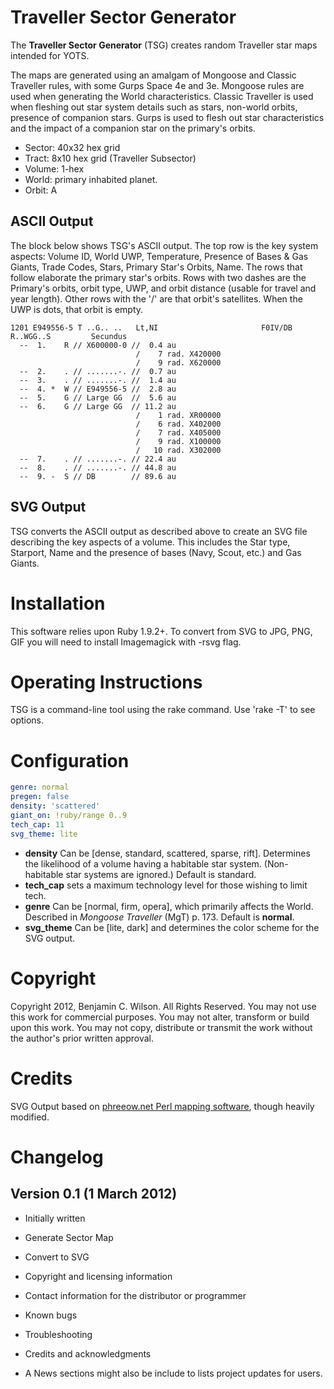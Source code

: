 Traveller Sector Generator
==========================

The **Traveller Sector Generator** (TSG) creates random Traveller star maps intended for YOTS.

The maps are generated using an amalgam of Mongoose and Classic Traveller rules, with some Gurps Space 4e and 3e.
Mongoose rules are used when generating the World characteristics. Classic Traveller is used when fleshing out star system details such as stars, non-world orbits, presence of companion stars. Gurps is used to flesh out star characteristics and the impact of a companion star on the primary's orbits.

* Sector: 40x32 hex grid
* Tract:  8x10 hex grid (Traveller Subsector)
* Volume: 1-hex
* World: primary inhabited planet.
* Orbit: A

ASCII Output
------------

The block below shows TSG's ASCII output. The top row is the key system aspects: Volume ID, World UWP, Temperature, Presence of Bases & Gas Giants, Trade Codes, Stars, Primary Star's Orbits, Name. The rows that follow elaborate the primary star's orbits. Rows with two dashes are the Primary's orbits, orbit type, UWP, and orbit distance (usable for travel and year length). Other rows with the '/' are that orbit's satellites. When the UWP is dots, that orbit is empty.

```
1201 E949556-5 T ..G.. ..	Lt,NI          	        	F0IV/DB           R..WGG..S       	Secundus
  --  1.    R // X600000-0 //  0.4 au
                            /    7 rad. X420000
                            /    9 rad. X620000
  --  2.    . // .......-. //  0.7 au
  --  3.    . // .......-. //  1.4 au
  --  4. *  W // E949556-5 //  2.8 au
  --  5.    G // Large GG  //  5.6 au
  --  6.    G // Large GG  // 11.2 au
                            /    1 rad. XR00000
                            /    6 rad. X402000
                            /    7 rad. X405000
                            /    9 rad. X100000
                            /   10 rad. X302000
  --  7.    . // .......-. // 22.4 au
  --  8.    . // .......-. // 44.8 au
  --  9. -  S // DB        // 89.6 au
```

SVG Output
----------

TSG converts the ASCII output as described above to create an SVG file describing the key aspects of a volume. This includes the Star type, Starport, Name and the presence of bases (Navy, Scout, etc.) and Gas Giants.

Installation
============

This software relies upon Ruby 1.9.2+. To convert from SVG to JPG, PNG, GIF you will need to install Imagemagick with -rsvg flag.

Operating Instructions
======================

TSG is a command-line tool using the rake command. Use 'rake -T' to see options.

Configuration
=============

```yaml
genre: normal
pregen: false
density: 'scattered'
giant_on: !ruby/range 0..9
tech_cap: 11
svg_theme: lite
```

* **density** Can be [dense, standard, scattered, sparse, rift]. Determines the likelihood of a volume having a habitable star system. (Non-habitable star systems are ignored.) Default is standard.
* **tech_cap** sets a maximum technology level for those wishing to limit tech.
* **genre** Can be [normal, firm, opera], which primarily affects the World. Described in _Mongoose Traveller_ (MgT) p. 173. Default is **normal**.
* **svg_theme** Can be [lite, dark] and determines the color scheme for the SVG output.

Copyright
=========

Copyright 2012, Benjamin C. Wilson. All Rights Reserved. You may not use this work for commercial purposes. You may not alter, transform or build upon this work. You may not copy, distribute or transmit the work without the author's prior written approval.

Credits
=======

SVG Output based on [phreeow.net Perl mapping software](http://www.phreeow.net/wiki/tiki-index.php?page=Subsector+mapping+and+generating+software), though heavily modified.

Changelog
=========

Version 0.1 (1 March 2012) 
--------------------------
* Initially written
* Generate Sector Map
* Convert to SVG


* Copyright and licensing information
* Contact information for the distributor or programmer
* Known bugs
* Troubleshooting
* Credits and acknowledgments

* A News sections might also be include to lists project updates for users.